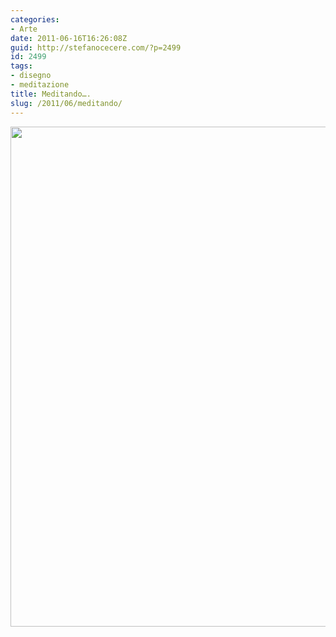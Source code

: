 ```yaml
---
categories:
- Arte
date: 2011-06-16T16:26:08Z
guid: http://stefanocecere.com/?p=2499
id: 2499
tags:
- disegno
- meditazione
title: Meditando….
slug: /2011/06/meditando/
---
```


<img src="http://stefanocecere.com/wp-content/uploads/sites/3/2011/06/meditando.jpg" alt="" title="meditando" width="600" height="800" class="alignnone size-full wp-image-2500" srcset="http://stefanocecere.com/wp-content/uploads/sites/3/2011/06/meditando.jpg 600w, http://stefanocecere.com/wp-content/uploads/sites/3/2011/06/meditando-225x300.jpg 225w" sizes="(max-width: 600px) 100vw, 600px" />